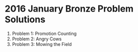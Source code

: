 # 2016 January Bronze Problem Solutions
1. Problem 1: Promotion Counting
2. Problem 2: Angry Cows
3. Problem 3: Mowing the Field
